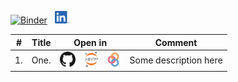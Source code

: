 [![Binder](https://mybinder.org/badge_logo.svg)](https://mybinder.org/v2/gh/dlodola/public/HEAD) &nbsp; [<img src="./.logos/LI-In-Bug.png" height="20">](https://www.linkedin.com/in/domenico-lodola/)

|  #  | Title | Open in | Comment |
|:---:|-------|:-------:| --------|
| 1.  | One.  | [<img src="./.logos/GitHub-Mark-32px.png" height="25">](https://github.com/dlodola/public/blob/main/Untitled.ipynb) &nbsp;&nbsp; [<img src="./.logos/jupyter-logo.png" height="25">](https://nbviewer.jupyter.org/github/dlodola/public/blob/main/Untitled.ipynb) &nbsp; [<img src="./.logos/binder-favicon.png" height="25">](https://mybinder.org/v2/gh/dlodola/public/main?filepath=Untitled.ipynb) | Some description here |
